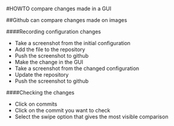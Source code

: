 #HOWTO compare changes made in a GUI

##Github can compare changes made on images

####Recording configuration changes
* Take a screenshot from the initial configuration
* Add the file to the repository
* Push the screenshot to github
* Make the change in the GUI
* Take a screenshot from the changed configuration
* Update the repository
* Push the screenshot to github

####Checking the changes
* Click on commits
* Click on the commit you want to check
* Select the swipe option that gives the most visible comparison
